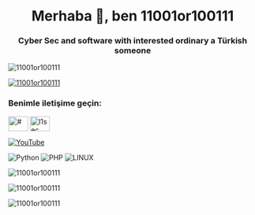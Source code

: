 <h1 align="center">Merhaba 👋, ben 11001or100111</h1>
<h3 align="center">Cyber Sec and software with interested ordinary a Türkish someone</h3>

<p align="left"> <img src="https://komarev.com/ghpvc/?username=11001or100111&label=Profile%20views&color=0e75b6&style=flat" alt="11001or100111" /> </p>

<p align="left"> <a href="https://github.com/ryo-ma/github-profile-trophy"><img src="https://github-profile-trophy.vercel.app/?username=11001or100111" alt="11001or100111" /></a> </p>

<h3 align="left">Benimle iletişime geçin:</h3>
<p align="left">
<a href="[https://linkedin.com/in/#](https://www.linkedin.com/in/kerem-demir-8193a1311/)" target="blank"><img align="center" src="https://raw.githubusercontent.com/rahuldkjain/github-profile-readme-generator/master/src/images/icons/Social/linked-in-alt.svg" alt="#" height="30" width="40" /></a>
<a href="https://instagram.com/l1sec" target="blank"><img align="center" src="https://raw.githubusercontent.com/rahuldkjain/github-profile-readme-generator/master/src/images/icons/Social/instagram.svg" alt="l1sec" height="30" width="40" /></a>
  
  [![YouTube](https://img.shields.io/badge/YouTube-%23FF0000.svg?logo=YouTube&logoColor=white)](https://youtube.com/@sadecebirisi.)

![Python](https://img.shields.io/badge/python-3670A0?style=for-the-badge&logo=python&logoColor=ffdd54) ![PHP](https://img.shields.io/badge/php-%23777BB4.svg?style=for-the-badge&logo=php&logoColor=white)
![LINUX](https://img.shields.io/badge/Linux-FCC624?style=for-the-badge&logo=linux&logoColor=black)

<p><img hizala="sol" src="https://github-readme-stats.vercel.app/api/top-langs?username=11001or100111&show_icons=true&locale=tr&layout=compact" alt="11001or100111" /></p>

<p> <img align="center" src="https://github-readme-stats.vercel.app/api?username=11001or100111&show_icons=true&locale=tr" alt="11001or100111" /></p>

<p><img align="center" src="https://github-readme-streak-stats.herokuapp.com/?user=11001or100111&" alt="11001or100111" /></p>
